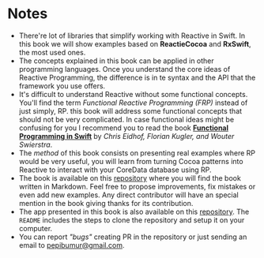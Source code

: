 # Notes

- There're lot of libraries that simplify working with Reactive in Swift. In this book we will show examples based on **ReactieCocoa** and **RxSwift**, the most used ones.
- The concepts explained in this book can be applied in other programming languages. Once you understand the core ideas of Reactive Programming, the difference is in te syntax and the API that the framework you use offers.
- It's difficult to understand Reactive without some functional concepts. You'll find the term *Functional Reactive Programming (FRP)* instead of just simply, RP. this book will address some functional concepts that should not be very complicated. In case functional ideas might be confusing for you I recommend you to read the book [**Functional Programming in Swift**](https://www.objc.io/books/) by *Chris Eidhof, Florian Kugler, and Wouter Swierstra*.
- The *method*  of this book consists on presenting real examples where RP would be very useful, you will learn from turning Cocoa patterns into Reactive to interact with your CoreData database using RP.
- The book is available on this [repository](https://github.com/SwiftReactive/reactive-programming-in-your-swift-apps) where you will find the book written in Markdown. Feel free to propose improvements, fix mistakes or even add new examples. Any direct contributor will have an special mention in the book giving thanks for its contribution.
- The app presented in this book is also available on this [repository](https://github.com/SwiftReactive/GithubClient.git). The `README` includes the steps to clone the repository and setup it on your computer.
- You can report *"bugs"* creating PR in the repository or just sending an email to [pepibumur@gmail.com](mailto://pepibumur@gmail.com).
